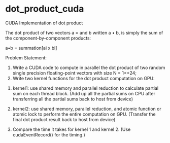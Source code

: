 # dot_product_cuda
CUDA Implementation of dot product

The dot product of two vectors a = and b written a • b, is simply the sum of the component-by-component products:

a•b = summation[ai x bi]


Problem Statement:
1. Write a CUDA code to compute in parallel the dot product of two random single precision floating-point vectors with size N = 1<<24;
2. Write two kernel functions for the dot product computation on GPU:

 1) kernel1: use shared memory and parallel reduction to calculate partial sum on each thread block. (Add up all the partial sums on CPU after transferring all the partial sums back to host from device)

 2) kernel2: use shared memory, parallel reduction, and atomic function or atomic lock to perform the entire computation on GPU. (Transfer the final dot product result back to host from device)

3. Compare the time it takes for kernel 1 and kernel 2. (Use cudaEventRecord() for the timing.)

